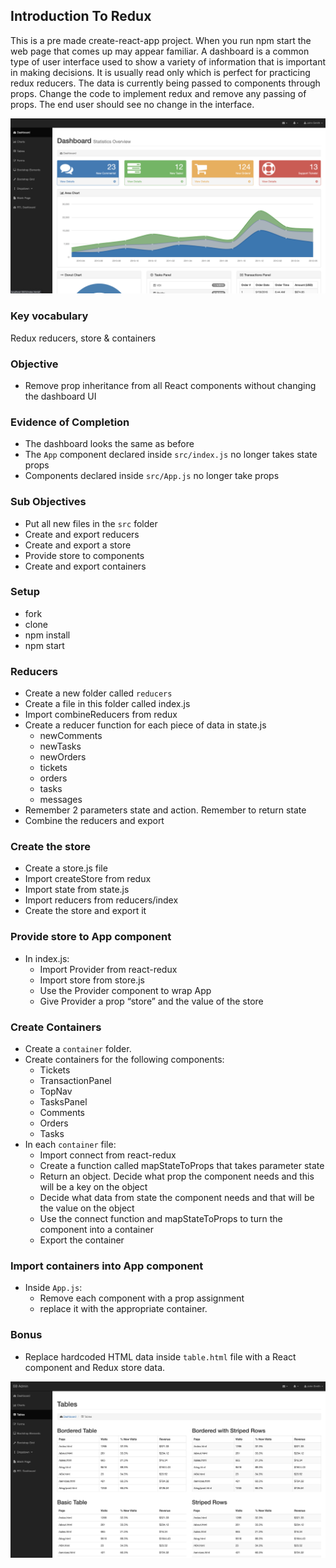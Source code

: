 ## Introduction To Redux
This is a pre made create-react-app project. When you run npm start the web page that comes up may appear familiar. A dashboard is a common type of user interface used to show a variety of information that is important in making decisions. It is usually read only which is perfect for practicing redux reducers. The data is currently being passed to components through props. Change the code to implement redux and remove any passing of props. The end user should see no change in the interface.

![screenshot-2](/public/img/screenshot1.png)

### Key vocabulary
Redux reducers, store & containers

### Objective
* Remove prop inheritance from all React components without changing the dashboard UI

### Evidence of Completion
* The dashboard looks the same as before
* The `App` component declared inside `src/index.js` no longer takes state props
* Components declared inside `src/App.js` no longer take props

### Sub Objectives
* Put all new files in the `src` folder
* Create and export reducers
* Create and export a store
* Provide store to components
* Create and export containers

### Setup
* fork
* clone
* npm install
* npm start

### Reducers
* Create a new folder called `reducers`
* Create a file in this folder called index.js
* Import combineReducers from redux
* Create a reducer function for each piece of data in state.js
  * newComments
  * newTasks
  * newOrders
  * tickets
  * orders
  * tasks
  * messages
* Remember 2 parameters state and action. Remember to return state
* Combine the reducers and export

### Create the store
* Create a store.js file
* Import createStore from redux
* Import state from state.js
* Import reducers from reducers/index
* Create the store and export it

### Provide store to App component
* In index.js:
  * Import Provider from react-redux
  * Import store from store.js
  * Use the Provider component to wrap App
  * Give Provider a prop “store” and the value of the store

### Create Containers
* Create a `container` folder.
* Create containers for the following components:
  * Tickets
  * TransactionPanel 
  * TopNav
  * TasksPanel
  * Comments
  * Orders
  * Tasks
* In each `container` file:
  * Import connect from react-redux
  * Create a function called mapStateToProps that takes parameter state
  * Return an object. Decide what prop the component needs and this will be a key on the object
  * Decide what data from state the component needs and that will be the value on the object
  * Use the connect function and mapStateToProps to turn the component into a container
  * Export the container

### Import containers into App component
* Inside `App.js`:
  * Remove each component with a prop assignment
  * replace it with the appropriate container.

### Bonus
* Replace hardcoded HTML data inside `table.html` file with a React component and Redux store data.

![screenshot-2](/public/img/screenshot2.png)

